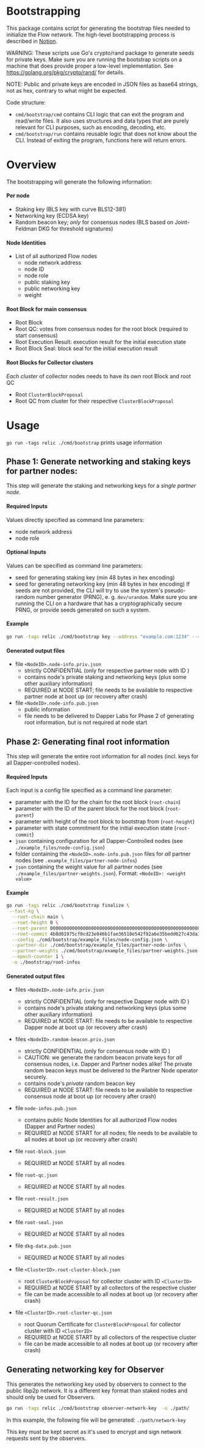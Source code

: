# Bootstrapping

This package contains script for generating the bootstrap files needed to initialize the Flow network.
The high-level bootstrapping process is described in [Notion](https://www.notion.so/dapperlabs/Flow-Bootstrapping-ce9d227f18a8410dbce74ed7d4ddee27).

WARNING: These scripts use Go's crypto/rand package to generate seeds for private keys. Make sure you are running the bootstrap scripts on a machine that does provide proper a low-level implementation. See https://golang.org/pkg/crypto/rand/ for details.

NOTE: Public and private keys are encoded in JSON files as base64 strings, not as hex, contrary to what might be expected.

Code structure:
* `cmd/bootstrap/cmd` contains CLI logic that can exit the program and read/write files. It also uses structures and data types that are purely relevant for CLI purposes, such as encoding, decoding, etc.
* `cmd/bootstrap/run` contains reusable logic that does not know about the CLI. Instead of exiting the program, functions here will return errors.



# Overview

The bootstrapping will generate the following information:

#### Per node
* Staking key (BLS key with curve BLS12-381)
* Networking key (ECDSA key)
* Random beacon key; _only_ for consensus nodes (BLS based on Joint-Feldman DKG for threshold signatures)

#### Node Identities
* List of all authorized Flow nodes
  - node network address
  - node ID
  - node role
  - public staking key
  - public networking key
  - weight

#### Root Block for main consensus
* Root Block
* Root QC: votes from consensus nodes for the root block (required to start consensus)
* Root Execution Result: execution result for the initial execution state
* Root Block Seal: block seal for the initial execution result


#### Root Blocks for Collector clusters
_Each cluster_ of collector nodes needs to have its own root Block and root QC
* Root `ClusterBlockProposal`
* Root QC from cluster for their respective `ClusterBlockProposal`


# Usage

`go run -tags relic ./cmd/bootstrap` prints usage information

## Phase 1: Generate networking and staking keys for partner nodes:

This step will generate the staking and networking keys for a _single partner node_.

#### Required Inputs
Values directly specified as command line parameters:
  - node network address
  - node role

#### Optional Inputs
Values can be specified as command line parameters:
  - seed for generating staking key (min 48 bytes in hex encoding)
  - seed for generating networking key (min 48 bytes in hex encoding)
If seeds are not provided, the CLI will try to use the system's pseudo-random number generator (PRNG), e. g. `dev/urandom`. Make sure you are running the CLI on a hardware that has a cryptographically secure PRNG, or provide seeds generated on such a system.

#### Example
```bash
go run -tags relic ./cmd/bootstrap key --address "example.com:1234" --role "consensus" -o ./bootstrap/partner-node-infos
```

#### Generated output files
* file `<NodeID>.node-info.priv.json`
   - strictly CONFIDENTIAL  (only for respective partner node with ID <NodeID>)
   - contains node's private staking and networking keys (plus some other auxiliary information)
   - REQUIRED at NODE START;
     file needs to be available to respective partner node at boot up (or recovery after crash)
* file `<NodeID>.node-info.pub.json`
   - public information
   - file needs to be delivered to Dapper Labs for Phase 2 of generating root information,
     but is not required at node start


## Phase 2: Generating final root information

This step will generate the entire root information for all nodes (incl. keys for all Dapper-controlled nodes).

#### Required Inputs
Each input is a config file specified as a command line parameter:
* parameter with the ID for the chain for the root block (`root-chain`)
* parameter with the ID of the parent block for the root block (`root-parent`)
* parameter with height of the root block to bootstrap from (`root-height`)
* parameter with state commitment for the initial execution state (`root-commit`)
* `json` containing configuration for all Dapper-Controlled nodes (see `./example_files/node-config.json`)
* folder containing the `<NodeID>.node-info.pub.json` files for _all_ partner nodes (see `.example_files/partner-node-infos`)
* `json` containing the weight value for all partner nodes (see `./example_files/partner-weights.json`).
  Format: ```<NodeID>: <weight value>```

#### Example
```bash
go run -tags relic ./cmd/bootstrap finalize \
 --fast-kg \
  --root-chain main \
  --root-height 0 \
  --root-parent 0000000000000000000000000000000000000000000000000000000000000000 \
  --root-commit 4b8d01975cf0cd23e046b1fae36518e542f92a6e35bedd627c43da30f4ae761a \
  --config ./cmd/bootstrap/example_files/node-config.json \
  --partner-dir ./cmd/bootstrap/example_files/partner-node-infos \
  --partner-weights ./cmd/bootstrap/example_files/partner-weights.json \
  --epoch-counter 1 \
  -o ./bootstrap/root-infos
```

#### Generated output files
* files `<NodeID>.node-info.priv.json`
   - strictly CONFIDENTIAL (only for respective Dapper node with ID <NodeID>)
   - contains node's private staking and networking keys (plus some other auxiliary information)
   - REQUIRED at NODE START:
     file needs to be available to respective Dapper node at boot up (or recovery after crash)
* files `<NodeID>.random-beacon.priv.json`
   - strictly CONFIDENTIAL (only for consensus node with ID <NodeID>)
   - CAUTION: we generate the random beacon private keys for _all_ consensus nodes, i.e. Dapper and Partner nodes alike!
     The private random beacon keys must be delivered to the Partner Node operator securely.
   - contains node's _private_ random beacon key
   - REQUIRED at NODE START:
     file needs to be available to respective consensus node at boot up (or recovery after crash)
* file `node-infos.pub.json`
   - contains public Node Identities for all authorized Flow nodes (Dapper and Partner nodes)
   - REQUIRED at NODE START for all nodes;
     file needs to be available to all nodes at boot up (or recovery after crash)

* file `root-block.json`
   - REQUIRED at NODE START by all nodes
* file `root-qc.json`
   - REQUIRED at NODE START by all nodes
* file `root-result.json`
   - REQUIRED at NODE START by all nodes
* file `root-seal.json`
   - REQUIRED at NODE START by all nodes
* file `dkg-data.pub.json`
   - REQUIRED at NODE START by all nodes

* file `<ClusterID>.root-cluster-block.json`
   - root `ClusterBlockProposal` for collector cluster with ID `<ClusterID>`
   - REQUIRED at NODE START by all collectors of the respective cluster
   - file can be made accessible to all nodes at boot up (or recovery after crash)
* file `<ClusterID>.root-cluster-qc.json`
   - root Quorum Certificate for `ClusterBlockProposal` for collector cluster with ID `<ClusterID>`
   - REQUIRED at NODE START by all collectors of the respective cluster
   - file can be made accessible to all nodes at boot up (or recovery after crash)

## Generating networking key for Observer

This generates the networking key used by observers to connect to the public libp2p network. It is a different key format than staked nodes and should only be used for Observers.

```bash
go run -tags relic ./cmd/bootstrap observer-network-key  -o ./path/
```

In this example, the following file will be generated: `./path/network-key`

This key must be kept secret as it's used to encrypt and sign network requests sent by the observers.
